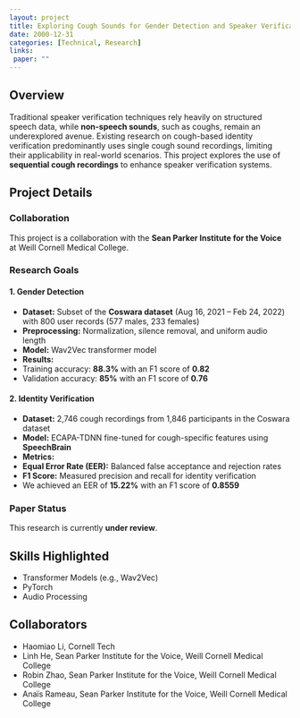 ```yaml
---
layout: project
title: Exploring Cough Sounds for Gender Detection and Speaker Verification
date: 2000-12-31
categories: [Technical, Research]
links:
 paper: ""
---
```


## Overview

Traditional speaker verification techniques rely heavily on structured speech data, while **non-speech sounds**, such as coughs, remain an underexplored avenue. Existing research on cough-based identity verification predominantly uses single cough sound recordings, limiting their applicability in real-world scenarios. This project explores the use of **sequential cough recordings** to enhance speaker verification systems.

## Project Details

### Collaboration
This project is a collaboration with the **Sean Parker Institute for the Voice** at Weill Cornell Medical College.

### Research Goals

#### 1. Gender Detection
- **Dataset:** Subset of the **Coswara dataset** (Aug 16, 2021 – Feb 24, 2022) with 800 user records (577 males, 233 females)
- **Preprocessing:** Normalization, silence removal, and uniform audio length
- **Model:** Wav2Vec transformer model
- **Results:**
 - Training accuracy: **88.3%** with an F1 score of **0.82**
 - Validation accuracy: **85%** with an F1 score of **0.76**

#### 2. Identity Verification
- **Dataset:** 2,746 cough recordings from 1,846 participants in the Coswara dataset
- **Model:** ECAPA-TDNN fine-tuned for cough-specific features using **SpeechBrain**
- **Metrics:**
 - **Equal Error Rate (EER):** Balanced false acceptance and rejection rates
 - **F1 Score:** Measured precision and recall for identity verification
- We achieved an EER of **15.22%** with an F1 score of **0.8559**

### Paper Status
This research is currently **under review**.

## Skills Highlighted
- Transformer Models (e.g., Wav2Vec)
- PyTorch
- Audio Processing

## Collaborators

- Haomiao Li, Cornell Tech
- Linh He, Sean Parker Institute for the Voice, Weill Cornell Medical College
- Robin Zhao, Sean Parker Institute for the Voice, Weill Cornell Medical College
- Anaïs Rameau, Sean Parker Institute for the Voice, Weill Cornell Medical College